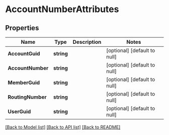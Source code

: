 # AccountNumberAttributes

## Properties
Name | Type | Description | Notes
------------ | ------------- | ------------- | -------------
**AccountGuid** | **string** |  | [optional] [default to null]
**AccountNumber** | **string** |  | [optional] [default to null]
**MemberGuid** | **string** |  | [optional] [default to null]
**RoutingNumber** | **string** |  | [optional] [default to null]
**UserGuid** | **string** |  | [optional] [default to null]

[[Back to Model list]](../README.md#documentation-for-models) [[Back to API list]](../README.md#documentation-for-api-endpoints) [[Back to README]](../README.md)


